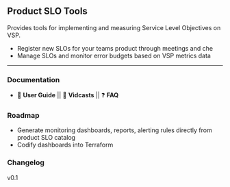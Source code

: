 ## Product SLO Tools

Provides tools for implementing and measuring Service Level Objectives on VSP.

- Register new SLOs for your teams product through meetings and che
- Manage SLOs and monitor error budgets based on VSP metrics data

---
### Documentation

- :link: **User Guide** || 📼 **Vidcasts** || :question: **FAQ**

### Roadmap

- Generate monitoring dashboards, reports, alerting rules directly from product SLO catalog
- Codify dashboards into Terraform

### Changelog

v0.1
